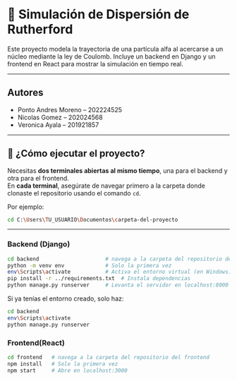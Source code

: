 # 📡 Simulación de Dispersión de Rutherford

Este proyecto modela la trayectoria de una partícula alfa al acercarse a un núcleo mediante la ley de Coulomb. Incluye un backend en Django y un frontend en React para mostrar la simulación en tiempo real.

---
## Autores

- Ponto Andres Moreno – 202224525  
- Nicolas Gomez – 202024568  
- Veronica Ayala – 201921857


---

## 🚀 ¿Cómo ejecutar el proyecto?

Necesitas **dos terminales abiertas al mismo tiempo**, una para el backend y otra para el frontend.  
En **cada terminal**, asegúrate de navegar primero a la carpeta donde clonaste el repositorio usando el comando `cd`.

Por ejemplo:
```bash
cd C:\Users\TU_USUARIO\Documentos\carpeta-del-proyecto
```

---

### Backend (Django)

```bash
cd backend                     # navega a la carpeta del repositorio del backend
python -m venv env             # Solo la primera vez
env\Scripts\activate           # Activa el entorno virtual (en Windows)
pip install -r ../requirements.txt  # Instala dependencias
python manage.py runserver     # Levanta el servidor en localhost:8000
```

Si ya tenías el entorno creado, solo haz: 
```bash
cd backend 
env\Scripts\activate 
python manage.py runserver
```
### Frontend(React)
```bash
cd frontend   # navega a la carpeta del repositorio del frontend
npm install   # Solo la primera vez
npm start     # Abre en localhost:3000
```
